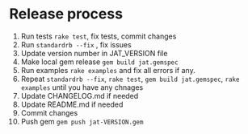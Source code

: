 # Release process

1. Run tests `rake test`, fix tests, commit changes
2. Run `standardrb --fix` , fix issues
3. Update version number in JAT_VERSION file
4. Make local gem release `gem build jat.gemspec`
5. Run examples `rake examples` and fix all errors if any.
6. Repeat `standardrb --fix`, `rake test`, `gem build jat.gemspec`, `rake examples` until you have any chnages
7. Update CHANGELOG.md if needed
8. Update README.md if needed
9. Commit changes
9. Push gem `gem push jat-VERSION.gem`
